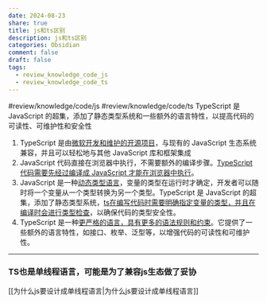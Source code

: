 ```yaml
---
date: 2024-08-23
share: true
title: js和ts区别
description: js和ts区别
categories: Obsidian
comment: false
draft: false
tags:
  - review_knowledge_code_js
  - review_knowledge_code_ts
---
```



#review/knowledge/code/js
#review/knowledge/code/ts
TypeScript 是 JavaScript 的超集，添加了静态类型系统和一些额外的语言特性，以提高代码的可读性、可维护性和安全性

1. TypeScript 是由<u>微软开发和维护的开源项目</u>，与现有的 JavaScript 生态系统兼容，并且可以轻松地与其他 JavaScript 库和框架集成
2. JavaScript 代码直接在浏览器中执行，不需要额外的编译步骤。<u>TypeScript 代码需要先经过编译成 JavaScript 才能在浏览器中执行</u>。
3. JavaScript 是一种<u>动态类型语言</u>，变量的类型在运行时才确定，开发者可以随时将一个变量从一个类型转换为另一个类型。TypeScript 是 JavaScript 的超集，添加了静态类型系统，<u>ts在编写代码时需要明确指定变量的类型，并且在编译时会进行类型检查</u>，以确保代码的类型安全性。
4. TypeScript 是一种<u>更严格的语言，具有更多的语法规则和约束</u>。它提供了一些额外的语言特性，如接口、枚举、泛型等，以增强代码的可读性和可维护性。

---

### TS也是单线程语言，可能是为了兼容js生态做了妥协
[[为什么js要设计成单线程语言|为什么js要设计成单线程语言]]